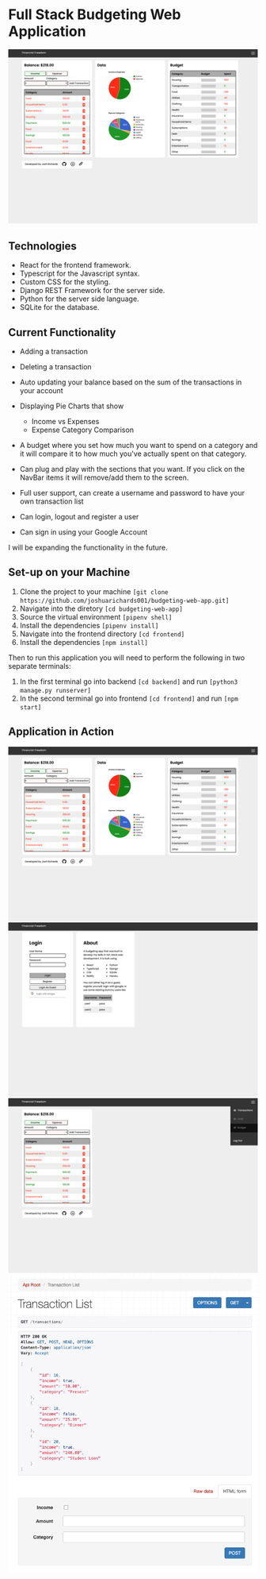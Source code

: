 # Full Stack Budgeting Web Application

![Final Pic](demo-images/dashboard.png)

## Technologies

- React for the frontend framework.
- Typescript for the Javascript syntax.
- Custom CSS for the styling.
- Django REST Framework for the server side.
- Python for the server side language.
- SQLite for the database.

## Current Functionality

- Adding a transaction
- Deleting a transaction
- Auto updating your balance based on the sum of the transactions in your account
- Displaying Pie Charts that show
  - Income vs Expenses
  - Expense Category Comparison
- A budget where you set how much you want to spend on a category and it will compare it to how much you've actually spent on that category.
- Can plug and play with the sections that you want. If you click on the NavBar items it will remove/add them to the screen.

- Full user support, can create a username and password to have your own transaction list
- Can login, logout and register a user
- Can sign in using your Google Account

I will be expanding the functionality in the future.

## Set-up on your Machine

1. Clone the project to your machine ```[git clone https://github.com/joshuarichards001/budgeting-web-app.git]```
2. Navigate into the diretory ```[cd budgeting-web-app]```
3. Source the virtual environment ```[pipenv shell]```
4. Install the dependencies ```[pipenv install]```
5. Navigate into the frontend directory ```[cd frontend]```
6. Install the dependencies ```[npm install]```

Then to run this application you will need to perform the following in two separate terminals:

1. In the first terminal go into backend ```[cd backend]``` and run ```[python3 manage.py runserver]```
2. In the second terminal go into frontend ```[cd frontend]``` and run ```[npm start]```

## Application in Action

![Full Tour](demo-images/dashboard.png)
![Login](demo-images/login.png)
![Hide](demo-images/hiddencard.png)
![Django API](demo-images/api-layout.png)

